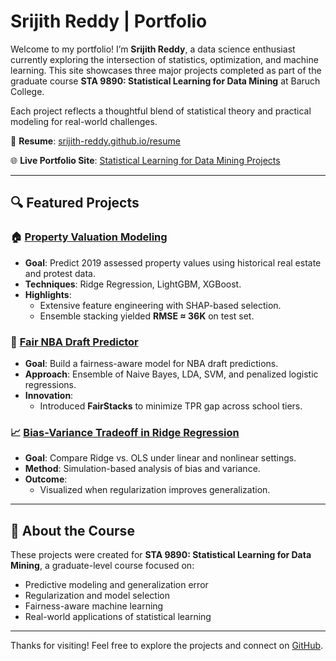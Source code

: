 # Srijith Reddy | Portfolio

Welcome to my portfolio! I’m **Srijith Reddy**, a data science enthusiast currently exploring the intersection of statistics, optimization, and machine learning. This site showcases three major projects completed as part of the graduate course **STA 9890: Statistical Learning for Data Mining** at Baruch College.

Each project reflects a thoughtful blend of statistical theory and practical modeling for real-world challenges.

📄 **Resume**: [srijith-reddy.github.io/resume](https://srijith-reddy.github.io/resume)

🌐 **Live Portfolio Site**: [Statistical Learning for Data Mining Projects](https://srijith-reddy.github.io/Statistical-Learning-for-Data-Mining-Projects/)

---

## 🔍 Featured Projects

### 🏠 [Property Valuation Modeling](https://srijith-reddy.github.io/Statistical-Learning-for-Data-Mining-Projects/project3.html)
- **Goal**: Predict 2019 assessed property values using historical real estate and protest data.
- **Techniques**: Ridge Regression, LightGBM, XGBoost.
- **Highlights**:
  - Extensive feature engineering with SHAP-based selection.
  - Ensemble stacking yielded **RMSE ≈ 36K** on test set.

### 🏀 [Fair NBA Draft Predictor](https://srijith-reddy.github.io/Statistical-Learning-for-Data-Mining-Projects/project2.html)
- **Goal**: Build a fairness-aware model for NBA draft predictions.
- **Approach**: Ensemble of Naive Bayes, LDA, SVM, and penalized logistic regressions.
- **Innovation**:
  - Introduced **FairStacks** to minimize TPR gap across school tiers.

### 📈 [Bias-Variance Tradeoff in Ridge Regression](https://srijith-reddy.github.io/Statistical-Learning-for-Data-Mining-Projects/project1.html)
- **Goal**: Compare Ridge vs. OLS under linear and nonlinear settings.
- **Method**: Simulation-based analysis of bias and variance.
- **Outcome**:
  - Visualized when regularization improves generalization.

---

## 📘 About the Course

These projects were created for **STA 9890: Statistical Learning for Data Mining**, a graduate-level course focused on:
- Predictive modeling and generalization error
- Regularization and model selection
- Fairness-aware machine learning
- Real-world applications of statistical learning

---

Thanks for visiting! Feel free to explore the projects and connect on [GitHub](https://github.com/srijith-reddy).
